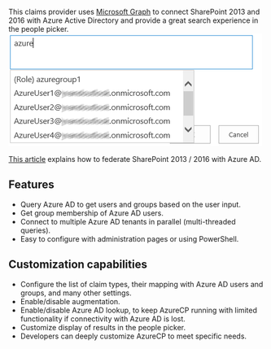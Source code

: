 This claims provider uses [Microsoft Graph](https://developer.microsoft.com/en-us/graph/) to connect SharePoint 2013 and 2016 with Azure Active Directory and provide a great search experience in the people picker.  
![People picker with AzureCP](https://github.com/Yvand/AzureCP/raw/gh-pages/assets/people%20picker%20AzureCP_2.png)

[This article](https://docs.microsoft.com/en-us/office365/enterprise/using-azure-ad-for-sharepoint-server-authentication) explains how to federate SharePoint 2013 / 2016 with Azure AD.

## Features

- Query Azure AD to get users and groups based on the user input.
- Get group membership of Azure AD users.
- Connect to multiple Azure AD tenants in parallel (multi-threaded queries).
- Easy to configure with administration pages or using PowerShell.

## Customization capabilities

- Configure the list of claim types, their mapping with Azure AD users and groups, and many other settings.
- Enable/disable augmentation.
- Enable/disable Azure AD lookup, to keep AzureCP running with limited functionality if connectivity with Azure AD is lost.
- Customize display of results in the people picker.
- Developers can deeply customize AzureCP to meet specific needs.
